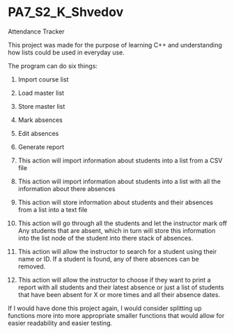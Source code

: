 # PA7_S2_K_Shvedov
Attendance Tracker

This project was made for the purpose of learning C++ and understanding how
lists could be used in everyday use.

The program can do six things:
1. Import course list
2. Load master list
3. Store master list
4. Mark absences
5. Edit absences
6. Generate report

1. This action will import information about students into a list from a CSV file
2. This action will import information about students into a list with all the
   information about there absences
3. This action will store information about students and their absences from
   a list into a text file
4. This action will go through all the students and let the instructor mark off
   Any students that are absent, which in turn will store this information into
   the list node of the student into there stack of absences.
5. This action will allow the instructor to search for a student using their name
   or ID. If a student is found, any of there absences can be removed.
6. This action will allow the instructor to choose if they want to print a report with
   all students and their latest absence or just a list of students that have been
   absent for X or more times and all their absence dates.
   
If I would have done this project again, I would consider splitting up functions more
into more appropriate smaller functions that would allow for easier readability and easier
testing.
